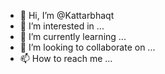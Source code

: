 - 👋 Hi, I’m @Kattarbhaqt
- 👀 I’m interested in ...
- 🌱 I’m currently learning ...
- 💞️ I’m looking to collaborate on ...
- 📫 How to reach me ...

<!---
Kattarbhaqt/Kattarbhaqt is a ✨ special ✨ repository because its `README.md` (this file) appears on your GitHub profile.
You can click the Preview link to take a look at your changes.
--->
